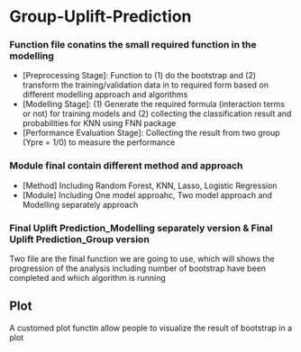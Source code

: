 # Group-Uplift-Prediction

### Function file conatins the small required function in the modelling
- [Preprocessing Stage]: Function to (1) do the bootstrap and (2) transform the training/validation data in to required form based on different modelling approach and algorithms
- [Modelling Stage]: (1) Generate the required formula (interaction terms or not) for training models and (2) collecting the classification result and probabilities for KNN using FNN package
- [Performance Evaluation Stage]: Collecting the result from two group (Ypre = 1/0) to measure the performance

### Module final contain different method and approach
- [Method] Including Random Forest, KNN, Lasso, Logistic Regression
- [Module] Including One model approahc, Two model approach and Modelling separately approach

### Final Uplift Prediction_Modelling separately version & Final Uplift Prediction_Group version
Two file are the final function we are going to use, which will shows the progression of the analysis including number of bootstrap have been completed and which algorithm is running

## Plot
A customed plot functin allow people to visualize the result of bootstrap in a plot
